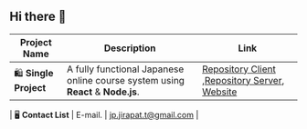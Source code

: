 ## Hi there 👋
| Project Name                    | Description                                                                                  | Link                                                                             |
|---------------------------------|----------------------------------------------------------------------------------------------|----------------------------------------------------------------------------------|
| 🛍️ **Single Project**       | A fully functional Japanese online course system using **React** & **Node.js**.  | [Repository Client](https://github.com/Sarunyamk/Single_Project_restaurant-client](https://github.com/JP-meowmeow/sarupsaisin-web)) ,[Repository Server](https://github.com/JP-meowmeow/sarupsaisin-api), [Website](https://sarupsaisin-web.onrender.com/)| 


| 🖥️ **Contact List**          | E-mail.       | [jp.jirapat.t@gmail.com](https://mail.google.com/mail/?view=cm&fs=1&to=jp.jirapat.t@gmail.com) |
